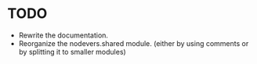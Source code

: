 TODO
====

* Rewrite the documentation.
* Reorganize the nodevers.shared module. (either by using comments or by splitting it to smaller modules)
